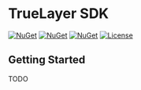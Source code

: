# TrueLayer SDK

[![NuGet](https://img.shields.io/nuget/v/TrueLayerSdk.svg)](https://www.nuget.org/packages/TrueLayerSdk)
[![NuGet](https://img.shields.io/nuget/vpre/TrueLayerSdk?label=Pre-release)](https://www.nuget.org/packages/TrueLayerSdk)
[![NuGet](https://img.shields.io/nuget/dt/TrueLayerSdk.svg)](https://www.nuget.org/packages/TrueLayerSdk)
[![License](https://img.shields.io/:license-mit-blue.svg)](https://benfoster.mit-license.org/)

## Getting Started

TODO

